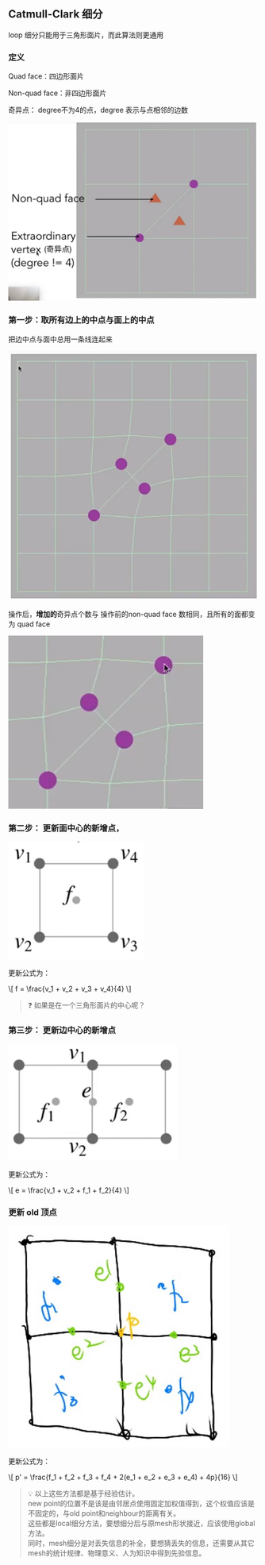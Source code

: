 ## Catmull-Clark 细分

loop 细分只能用于三角形面片，而此算法则更通用

### 定义

Quad face：四边形面片

Non-quad face：非四边形面片

奇异点： degree不为4的点，degree 表示与点相邻的边数

![](../assets/Mesh_69.PNG)

### 第一步：取所有边上的中点与面上的中点

把边中点与面中总用一条线连起来  

![](../assets/Mesh_70.PNG)  

操作后，**增加的**奇异点个数与 操作前的non-quad face 数相同，且所有的面都变为 quad face

![](../assets/Mesh_71.PNG)   

### 第二步： 更新面中心的新增点，

![](../assets/Mesh_12.PNG)

更新公式为：

\\[
f = \frac{v_1 + v_2 + v_3 + v_4}{4}
\\]

> &#x2753; 如果是在一个三角形面片的中心呢？
 
### 第三步： 更新边中心的新增点

![](../assets/Mesh_13.PNG)

更新公式为：

\\[
e = \frac{v_1 + v_2 + f_1 + f_2}{4}
\\]

### 更新 old 顶点

![](../assets/Mesh_14.PNG)

更新公式为：

\\[
p' = \frac{f_1 + f_2 + f_3 + f_4 + 2(e_1 + e_2 + e_3 + e_4) + 4p}{16}
\\]

> &#x1F4A1; 以上这些方法都是基于经验估计。  
> new point的位置不是该是由邻居点使用固定加权值得到，这个权值应该是不固定的，与old point和neighbour的距离有关。  
> 这些都是local细分方法，要想细分后与原mesh形状接近，应该使用global方法。  
> 同时，mesh细分是对丢失信息的补全，要想猜丢失的信息，还需要从其它mesh的统计规律、物理意义、人为知识中得到先验信息。  
